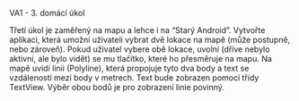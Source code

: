 VA1 - 3. domácí úkol

Třetí úkol je zaměřený na mapu a lehce i na “Starý Android”. Vytvořte aplikaci, která umožní
uživateli vybrat dvě lokace na mapě (může postupně, nebo zároveň). Pokud uživatel vybere
obě lokace, uvolní (dříve nebylo aktivní, ale bylo vidět) se mu tlačítko, které ho přesměruje
na mapu. Na mapě uvidí linii (Polyline), která propojuje tyto dva body a text se vzdáleností
mezi body v metrech. Text bude zobrazen pomocí třídy TextView.
Výběr obou bodů je pro zobrazení linie povinný.

